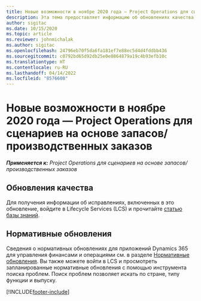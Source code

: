 ```yaml
---
title: Новые возможности в ноябре 2020 года — Project Operations для сценариев на основе запасов/производственных заказов
description: Эта тема предоставляет информацию об обновлениях качества, доступных в выпуске Project Operations за ноябрь 2020 г., для сценариев на основе запасов и производства.
author: sigitac
ms.date: 10/15/2020
ms.topic: article
ms.reviewer: johnmichalak
ms.author: sigitac
ms.openlocfilehash: 24796eb70f5da6fa181ef7e88ec5d4d4fddbb436
ms.sourcegitcommit: c0792bd65d92db25e0e8864879a19c4b93efb10c
ms.translationtype: HT
ms.contentlocale: ru-RU
ms.lasthandoff: 04/14/2022
ms.locfileid: "8576608"
---
```

# <a name="whats-new-november-2020---project-operations-for-stockedproduction-based-scenarios"></a>Новые возможности в ноябре 2020 года — Project Operations для сценариев на основе запасов/производственных заказов

_**Применяется к:** Project Operations для сценариев на основе запасов/производственных заказов_

## <a name="quality-updates"></a>Обновления качества

Для получения информации об исправлениях, включенных в это обновление, войдите в Lifecycle Services (LCS) и прочитайте [статью базы знаний](https://fix.lcs.dynamics.com/Issue/Details?bugId=488609&amp;dbType=3&amp;qc=8251e8e1d5e2386de850599926c1adc3fec8e2ba25308036d22cdfe0a1c28fc7).

## <a name="regulatory-updates"></a>Нормативные обновления

Сведения о нормативных обновлениях для приложений Dynamics 365 для управления финансами и операциями см. в разделе [Нормативные обновления](/dynamics365/finance/localizations/regulatory-updates). Вы также можете войти в LCS и просмотреть запланированные нормативные обновления с помощью инструмента поиска проблем. Поиск проблем позволяет искать по стране, типу функции и выпуску.


[!INCLUDE[footer-include](../../includes/footer-banner.md)]
